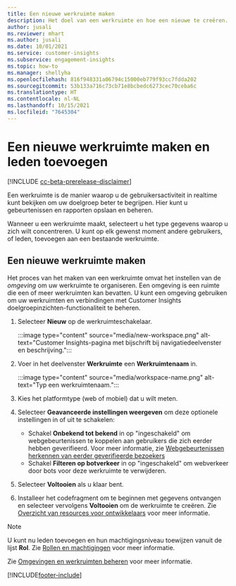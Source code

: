 ```yaml
---
title: Een nieuwe werkruimte maken
description: Het doel van een werkruimte en hoe een nieuwe te creëren.
author: jusali
ms.reviewer: mhart
ms.author: jusali
ms.date: 10/01/2021
ms.service: customer-insights
ms.subservice: engagement-insights
ms.topic: how-to
ms.manager: shellyha
ms.openlocfilehash: 816f948331a06794c15000eb779f93cc7fdda202
ms.sourcegitcommit: 53b133a716c73cb71e8bcbedc6273cec70ceba6c
ms.translationtype: HT
ms.contentlocale: nl-NL
ms.lasthandoff: 10/15/2021
ms.locfileid: "7645304"
---
```

# <a name="create-a-new-workspace-and-add-members"></a>Een nieuwe werkruimte maken en leden toevoegen

[!INCLUDE [cc-beta-prerelease-disclaimer](includes/cc-beta-prerelease-disclaimer.md)]

Een werkruimte is de manier waarop u de gebruikersactiviteit in realtime kunt bekijken om uw doelgroep beter te begrijpen. Hier kunt u gebeurtenissen en rapporten opslaan en beheren.

Wanneer u een werkruimte maakt, selecteert u het type gegevens waarop u zich wilt concentreren. U kunt op elk gewenst moment andere gebruikers, of leden, toevoegen aan een bestaande werkruimte. 

## <a name="create-a-new-workspace"></a>Een nieuwe werkruimte maken

Het proces van het maken van een werkruimte omvat het instellen van de *omgeving* om uw werkruimte te organiseren. Een omgeving is een ruimte die een of meer werkruimten kan bevatten. U kunt een omgeving gebruiken om uw werkruimten en verbindingen met Customer Insights doelgroepinzichten-functionaliteit te beheren.

1. Selecteer **Nieuw** op de werkruimteschakelaar.

   :::image type="content" source="media/new-workspace.png" alt-text="Customer Insights-pagina met bijschrift bij navigatiedeelvenster en beschrijving.":::

1. Voer in het deelvenster **Werkruimte** een **Werkruimtenaam** in.

   :::image type="content" source="media/workspace-name.png" alt-text="Typ een werkruimtenaam.":::

1. Kies het platformtype (web of mobiel) dat u wilt meten.

1. Selecteer **Geavanceerde instellingen weergeven** om deze optionele instellingen in of uit te schakelen:

   - Schakel **Onbekend tot bekend** in op "ingeschakeld" om webgebeurtenissen te koppelen aan gebruikers die zich eerder hebben geverifieerd. Voor meer informatie, zie [Webgebeurtenissen herkennen van eerder geverifieerde bezoekers](unknown-to-known.md)
   - Schakel **Filteren op botverkeer** in op "ingeschakeld" om webverkeer door bots voor deze werkruimte te verwijderen. 

1. Selecteer **Voltooien** als u klaar bent. 

1. Installeer het codefragment om te beginnen met gegevens ontvangen en selecteer vervolgens **Voltooien** om de werkruimte te creëren. Zie [Overzicht van resources voor ontwikkelaars](developer-resources.md) voor meer informatie.

> [!NOTE]
> U kunt nu leden toevoegen en hun machtigingsniveau toewijzen vanuit de lijst **Rol**. Zie [Rollen en machtigingen](user-roles.md) voor meer informatie. 

Zie [Omgevingen en werkruimten beheren](manage-environments-workspaces.md) voor meer informatie.


[!INCLUDE[footer-include](../includes/footer-banner.md)]
